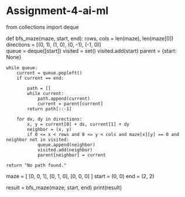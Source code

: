 # Assignment-4-ai-ml
from collections import deque

def bfs_maze(maze, start, end):
    rows, cols = len(maze), len(maze[0])
    directions = [(0, 1), (1, 0), (0, -1), (-1, 0)]  
    queue = deque([start])
    visited = set()
    visited.add(start)
    parent = {start: None}  
    
    while queue:
        current = queue.popleft()
        if current == end:
            
            path = []
            while current:
                path.append(current)
                current = parent[current]
            return path[::-1]  
        
        for dx, dy in directions:
            x, y = current[0] + dx, current[1] + dy
            neighbor = (x, y)
            if 0 <= x < rows and 0 <= y < cols and maze[x][y] == 0 and neighbor not in visited:
                queue.append(neighbor)
                visited.add(neighbor)
                parent[neighbor] = current
    
    return "No path found."
maze = [
    [0, 0, 1],
    [0, 1, 0],
    [0, 0, 0]
]
start = (0, 0)
end = (2, 2)

result = bfs_maze(maze, start, end)
print(result)

